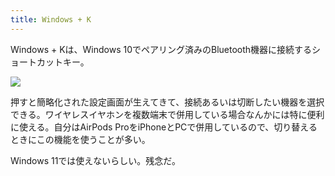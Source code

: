 ```yaml
---
title: Windows + K
---
```

Windows + Kは、Windows 10でペアリング済みのBluetooth機器に接続するショートカットキー。

![](https://lh5.googleusercontent.com/2HV36KSidtlldgGhoQ9rJxhG1NOsjcRW_rlxoLg1Cvy5mphZgCoNr_504iPuxwMa0oJKQB9KL0dwYlWgmaDdMNkEsFcGm4P5--zgMac3IZllmqn148wPjBT4wLRp9EsAUvQpkpRKLpQpaTyyIu2JoUWHQ_lI3-Eus5pO2JEcxymxqZqPpUQVWLh1qaRY)

押すと簡略化された設定画面が生えてきて、接続あるいは切断したい機器を選択できる。ワイヤレスイヤホンを複数端末で併用している場合なんかには特に便利に使える。自分はAirPods ProをiPhoneとPCで併用しているので、切り替えるときにこの機能を使うことが多い。

Windows 11では使えないらしい。残念だ。
